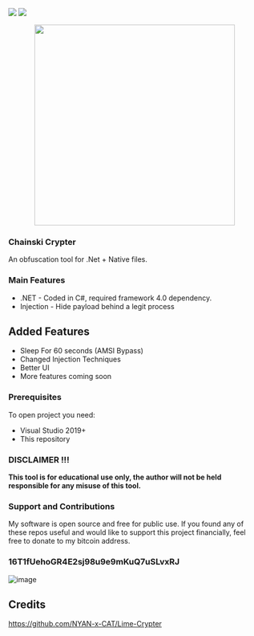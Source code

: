 <a href="https://github.com/Chainski/Chainski-Crypter/blob/master/LICENSE"><img src="https://img.shields.io/github/license/Chainski/Chainski-Crypter"></a> 
<a href="https://github.com/chainski/Chainski-Crypter"><img src="https://img.shields.io/github/repo-size/Chainski/Chainski-Crypter?style=plastic"></a>


<p align="center">
<img src="https://user-images.githubusercontent.com/96607632/185758410-2b285b0b-59e1-4b5c-b6e0-1f269a24a7b8.png", width="400", height="400">
</p>


### Chainski Crypter 
An obfuscation tool for .Net + Native files.

### Main Features
- .NET - Coded in C#, required framework 4.0 dependency.
- Injection - Hide payload behind a legit process

## Added Features 
- Sleep For 60 seconds (AMSI Bypass)
- Changed Injection Techniques
- Better UI
- More features coming soon

### Prerequisites

To open project you need:
- Visual Studio 2019+
- This repository

### DISCLAIMER !!! 

**This tool is for educational use only, the author will not be held responsible for any misuse of this tool.**

### Support and Contributions
My software is open source and free for public use. 
If you found any of these repos useful and would like to support this project financially, 
feel free to donate to my bitcoin address.

### 16T1fUehoGR4E2sj98u9e9mKuQ7uSLvxRJ
![image](https://user-images.githubusercontent.com/96607632/173610346-a08309b7-7ce5-4be8-88f2-d79cb6e9c3bf.png)

## Credits
https://github.com/NYAN-x-CAT/Lime-Crypter
